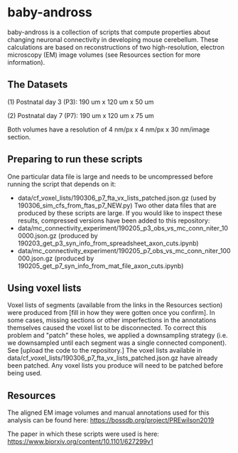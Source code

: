 # baby-andross

baby-andross is a collection of scripts that compute properties about changing neuronal connectivity in developing mouse cerebellum. These calculations are based on reconstructions of two high-resolution, electron microscopy (EM) image volumes (see Resources section for more information).

## The Datasets
(1) Postnatal day 3 (P3): 190 um x 120 um x 50 um

(2) Postnatal day 7 (P7): 190 um x 120 um x 75 um

Both volumes have a resolution of 4 nm/px x 4 nm/px x 30 nm/image section.

## Preparing to run these scripts
One particular data file is large and needs to be uncompressed before running the script that depends on it:
- data/cf_voxel_lists/190306_p7_fta_vx_lists_patched.json.gz (used by 190306_sim_cfs_from_ftas_p7_NEW.py)
Two other data files that are produced by these scripts are large. If you would like to inspect these results, compressed versions have been added to this repository:
- data/mc_connectivity_experiment/190205_p3_obs_vs_mc_conn_niter_100000.json.gz (produced by 190203_get_p3_syn_info_from_spreadsheet_axon_cuts.ipynb)
- data/mc_connectivity_experiment/190205_p7_obs_vs_mc_conn_niter_100000.json.gz (produced by 190205_get_p7_syn_info_from_mat_file_axon_cuts.ipynb)

## Using voxel lists
Voxel lists of segments (available from the links in the Resources section) were produced from [fill in how they were gotten once you confirm]. In some cases, missing sections or other imperfections in the annotations themselves caused the voxel list to be disconnected. To correct this problem and "patch" these holes, we applied a downsampling strategy (i.e. we downsampled until each segment was a single connected component). See [upload the code to the repository.] The voxel lists available in data/cf_voxel_lists/190306_p7_fta_vx_lists_patched.json.gz have already been patched. Any voxel lists you produce will need to be patched before being used.

## Resources
The aligned EM image volumes and manual annotations used for this analysis can be found here:
https://bossdb.org/project/PREwilson2019

The paper in which these scripts were used is here:
https://www.biorxiv.org/content/10.1101/627299v1

